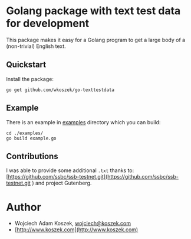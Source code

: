 # Golang package with text test data for development

This package makes it easy for a Golang program
to get a large body of a (non-trivial) English text.

## Quickstart

Install the package:

	go get github.com/wkoszek/go-texttestdata

## Example

There is an example in [examples](examples) directory which you can build:

	cd ./examples/
	go build example.go

## Contributions

I was able to provide some additional `.txt` thanks to: [https://github.com/ssbc/ssb-testnet.git](https://github.com/ssbc/ssb-testnet.git
) and project Gutenberg.

# Author

- Wojciech Adam Koszek, [wojciech@koszek.com](mailto:wojciech@koszek.com)
- [http://www.koszek.com](http://www.koszek.com)
